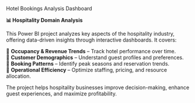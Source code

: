 Hotel Bookings Analysis Dashboard

**📊 Hospitality Domain Analysis**  

This Power BI project analyzes key aspects of the hospitality industry, offering data-driven insights through interactive dashboards. It covers:  

🔹 **Occupancy & Revenue Trends** – Track hotel performance over time.  
🔹 **Customer Demographics** – Understand guest profiles and preferences.  
🔹 **Booking Patterns** – Identify peak seasons and reservation trends.  
🔹 **Operational Efficiency** – Optimize staffing, pricing, and resource allocation.  

The project helps hospitality businesses improve decision-making, enhance guest experiences, and maximize profitability.  
